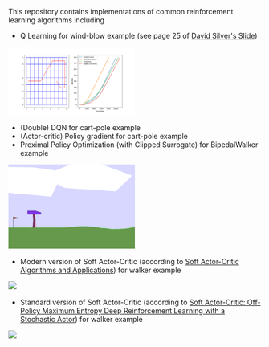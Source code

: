 This repository contains implementations of common reinforcement learning algorithms including

- Q Learning for wind-blow example (see page 25 of [David Silver's Slide](https://www.davidsilver.uk/wp-content/uploads/2020/03/control.pdf))
<p>
  <img width="50%" src="https://github.com/bstars/RLExamples/blob/main/q_learning/wind_blow.png">
</p>


- (Double) DQN for cart-pole example
- (Actor-critic) Policy gradient for cart-pole example
- Proximal Policy Optimization (with Clipped Surrogate) for BipedalWalker example
<p>
  <img width="50%" src="https://github.com/bstars/RLExamples/blob/main/ppo/walker.gif">
</p>

- Modern version of Soft Actor-Critic (according to [Soft Actor-Critic Algorithms and Applications](https://arxiv.org/abs/1812.05905)) for walker example
<p>
  <img width="50%" src="https://github.com/bstars/RLExamples/blob/main/sac/walker_modern.gif">
</p>

- Standard version of Soft Actor-Critic (according to [Soft Actor-Critic: Off-Policy Maximum Entropy Deep Reinforcement Learning with a Stochastic Actor](https://arxiv.org/pdf/1801.01290)) for walker example
<p>
  <img width="50%" src="https://github.com/bstars/RLExamples/blob/main/sac/walker_standard.gif">
</p>
